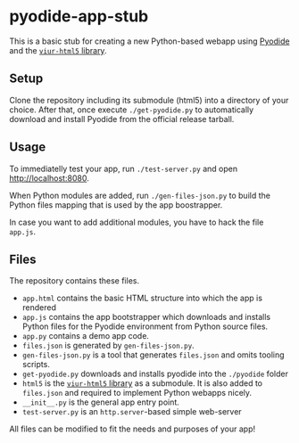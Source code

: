 # pyodide-app-stub

This is a basic stub for creating a new Python-based webapp using [Pyodide](https://github.com/iodide-project/pyodide) and the [`viur-html5` library](https://github.com/viur-framework/viur-html5).

## Setup

Clone the repository including its submodule (html5) into a directory of your choice. After that, once execute `./get-pyodide.py` to automatically download and install Pyodide from the official release tarball.

## Usage

To immediatelly test your app, run `./test-server.py` and open [http://localhost:8080](http://localhost:8080).

When Python modules are added, run `./gen-files-json.py` to build the Python files mapping that is used by the app boostrapper.

In case you want to add additional modules, you have to hack the file `app.js`.

## Files

The repository contains these files.

- `app.html` contains the basic HTML structure into which the app is rendered
- `app.js` contains the app bootstrapper which downloads and installs Python files for the Pyodide environment from Python source files.
- `app.py` contains a demo app code.
- `files.json` is generated by `gen-files-json.py`.
- `gen-files-json.py` is a tool that generates `files.json` and omits tooling scripts.
- `get-pyodide.py` downloads and installs pyodide into the `./pyodide` folder
- `html5` is the [`viur-html5` library](https://github.com/viur-framework/viur-html5) as a submodule. It is also added to `files.json` and required to implement Python webapps nicely.
- `__init__.py` is the general app entry point.
- `test-server.py` is an `http.server`-based simple web-server

All files can be modified to fit the needs and purposes of your app!
